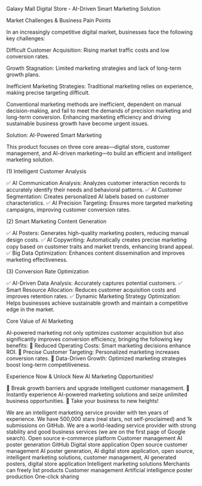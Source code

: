 Galaxy Mall Digital Store - AI-Driven Smart Marketing Solution

Market Challenges & Business Pain Points

In an increasingly competitive digital market, businesses face the following key challenges:

Difficult Customer Acquisition: Rising market traffic costs and low conversion rates.

Growth Stagnation: Limited marketing strategies and lack of long-term growth plans.

Inefficient Marketing Strategies: Traditional marketing relies on experience, making precise targeting difficult.

Conventional marketing methods are inefficient, dependent on manual decision-making, and fail to meet the demands of precision marketing and long-term conversion. Enhancing marketing efficiency and driving sustainable business growth have become urgent issues.

Solution: AI-Powered Smart Marketing

This product focuses on three core areas—digital store, customer management, and AI-driven marketing—to build an efficient and intelligent marketing solution.

(1) Intelligent Customer Analysis

✅ AI Communication Analysis: Analyzes customer interaction records to accurately identify their needs and behavioral patterns.
✅ AI Customer Segmentation: Creates personalized AI labels based on customer characteristics.
✅ AI Precision Targeting: Ensures more targeted marketing campaigns, improving customer conversion rates.

(2) Smart Marketing Content Generation

✅ AI Posters: Generates high-quality marketing posters, reducing manual design costs.
✅ AI Copywriting: Automatically creates precise marketing copy based on customer traits and market trends, enhancing brand appeal.
✅ Big Data Optimization: Enhances content dissemination and improves marketing effectiveness.

(3) Conversion Rate Optimization

✅ AI-Driven Data Analysis: Accurately captures potential customers.
✅ Smart Resource Allocation: Reduces customer acquisition costs and improves retention rates.
✅ Dynamic Marketing Strategy Optimization: Helps businesses achieve sustainable growth and maintain a competitive edge in the market.

Core Value of AI Marketing

AI-powered marketing not only optimizes customer acquisition but also significantly improves conversion efficiency, bringing the following key benefits:
📌 Reduced Operating Costs: Smart marketing decisions enhance ROI.
📌 Precise Customer Targeting: Personalized marketing increases conversion rates.
📌 Data-Driven Growth: Optimized marketing strategies boost long-term competitiveness.

Experience Now & Unlock New AI Marketing Opportunities!

🔹 Break growth barriers and upgrade intelligent customer management.
🔹 Instantly experience AI-powered marketing solutions and seize unlimited business opportunities.
🔹 Take your business to new heights!


We are an intelligent marketing service provider with ten years of experience. We have 500,000 stars (real stars, not self-proclaimed) and 1k submissions on GitHub. We are a world-leading service provider with strong stability and good business services (we are on the first page of Google search).
Open source e-commerce platform Customer management AI poster generation GitHub
Digital store application Open source customer management AI poster generation, AI digital store application, open source, intelligent marketing solutions, customer management, AI generated posters, digital store application Intelligent marketing solutions Merchants can freely list products Customer management Artificial intelligence poster production One-click sharing
